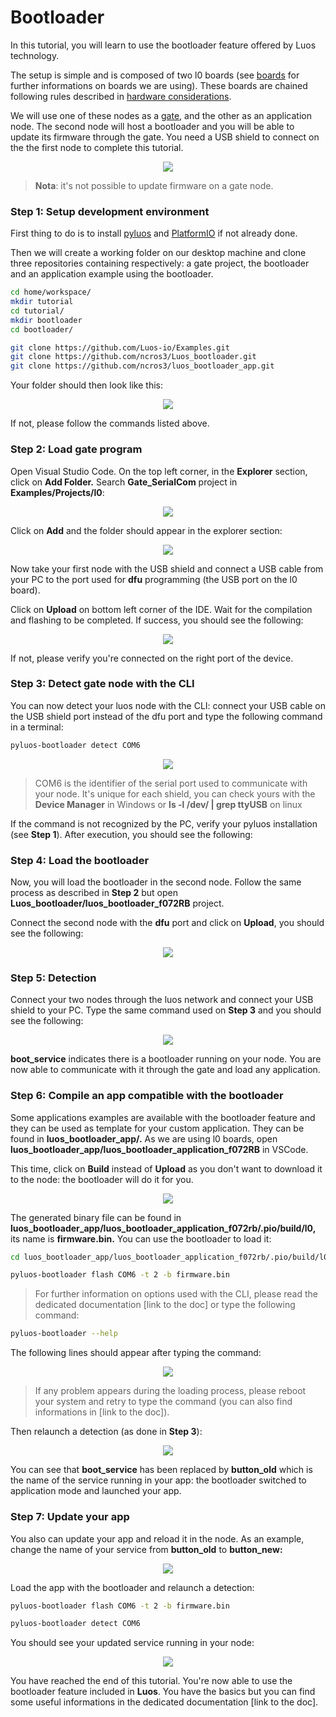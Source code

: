 # Bootloader

In this tutorial, you will learn to use the bootloader feature offered by Luos technology. 

The setup is simple and is composed of two l0 boards (see [boards](../luos-demo/demo.md) for further informations on boards we are using). These boards are chained following rules described in [hardware considerations](../../hardware-consideration/electronics.md).

We will use one of these nodes as a [gate](../../tools/gate.md), and the other as an application node. The second node will host a bootloader and you will be able to update its firmware through the gate. You need a USB shield to connect on the the first node to complete this tutorial.

<p align="center">
  <img src="../../../_assets/img/tutorials/bootloader/tutorial_setup.png">
</p>

> **Nota**: it's not possible to update firmware on a gate node.

### Step 1: Setup development environment

First thing to do is to install [pyluos](../../tools/pyluos.md) and [PlatformIO](../../get_started/getting_started.md) if not already done.

Then we will create a working folder on our desktop machine and clone three repositories containing respectively: a gate project, the bootloader and an application example using the bootloader.

```bash
cd home/workspace/ 
mkdir tutorial
cd tutorial/
mkdir bootloader
cd bootloader/

git clone https://github.com/Luos-io/Examples.git
git clone https://github.com/ncros3/Luos_bootloader.git
git clone https://github.com/ncros3/luos_bootloader_app.git
```

Your folder should then look like this:

<p align="center">
  <img src="../../../_assets/img/tutorials/bootloader/working_folder.png">
</p>

If not, please follow the commands listed above.

### Step 2: Load gate program

Open Visual Studio Code. On the top left corner, in the **Explorer** section, click on **Add Folder.** Search **Gate_SerialCom** project in **Examples/Projects/l0**:

<p align="center">
  <img src="../../../_assets/img/tutorials/bootloader/find_project.png">
</p>

Click on **Add** and the folder should appear in the explorer section: 

<p align="center">
  <img src="../../../_assets/img/tutorials/bootloader/Gate_project.png">
</p>

Now take your first node with the USB shield and connect a USB cable from your PC to the port used for **dfu** programming (the USB port on the l0 board). 

Click on **Upload** on bottom left corner of the IDE. Wait for the compilation and flashing to be completed. If success, you should see the following: 

<p align="center">
  <img src="../../../_assets/img/tutorials/bootloader/load_gate.png">
</p>

If not, please verify you're connected on the right port of the device.

### Step 3: Detect gate node with the CLI

You can now detect your luos node with the CLI: connect your USB cable on the USB shield port instead of the dfu port and type the following command in a terminal:

```bash
pyluos-bootloader detect COM6
```

<p align="center">
  <img src="../../../_assets/img/tutorials/bootloader/gate_detect.png">
</p>

> COM6 is the identifier of the serial port used to communicate with your node. It's unique for each shield, you can check yours with the **Device Manager** in Windows or **ls -l /dev/ | grep ttyUSB** on linux

If the command is not recognized by the PC, verify your pyluos installation (see **Step 1**). After execution, you should see the following:

### Step 4: Load the bootloader

Now, you will load the bootloader in the second node. Follow the same process as described in **Step 2** but open **Luos_bootloader/luos_bootloader_f072RB** project.

Connect the second node with the **dfu** port and click on **Upload**, you should see the following:

<p align="center">
  <img src="../../../_assets/img/tutorials/bootloader/load_bootloader.png">
</p>

### Step 5: Detection

Connect your two nodes through the luos network and connect your USB shield to your PC. Type the same command used on **Step 3** and you should see the following: 

<p align="center">
  <img src="../../../_assets/img/tutorials/bootloader/detect_bootloader.png">
</p>

**boot_service** indicates there is a bootloader running on your node. You are now able to communicate with it through the gate and load any application.

### Step 6: Compile an app compatible with the bootloader

Some applications examples are available with the bootloader feature and they can be used as template for your custom application. They can be found in **luos_bootloader_app/.** As we are using l0 boards, open **luos_bootloader_app/luos_bootloader_application_f072RB** in VSCode.

This time, click on **Build** instead of **Upload** as you don't want to download it to the node: the bootloader will do it for you. 

<p align="center">
  <img src="../../../_assets/img/tutorials/bootloader/application_build.png">
</p>

The generated binary file can be found in **luos_bootloader_app/luos_bootloader_application_f072rb/.pio/build/l0,** its name is **firmware.bin.** You can use the bootloader to load it: 

```bash
cd luos_bootloader_app/luos_bootloader_application_f072rb/.pio/build/l0

pyluos-bootloader flash COM6 -t 2 -b firmware.bin
```

> For further information on options used with the CLI, please read the dedicated documentation [link to the doc] or type the following command:

```bash
pyluos-bootloader --help
```

The following lines should appear after typing the command: 

<p align="center">
  <img src="../../../_assets/img/tutorials/bootloader/application_load.png">
</p>

> If any problem appears during the loading process, please reboot your system and retry to type the command (you can also find informations in [link to the doc]).

Then relaunch a detection (as done in **Step 3**): 

<p align="center">
  <img src="../../../_assets/img/tutorials/bootloader/detect_old_app.png">
</p>

You can see that **boot_service** has been replaced by **button_old** which is the name of the service running in your app: the bootloader switched to application mode and launched your app.

### Step 7: Update your app

You also can update your app and reload it in the node. As an example, change the name of your service from **button_old** to **button_new:**

<p align="center">
  <img src="../../../_assets/img/tutorials/bootloader/update_app_build.png">
</p>

Load the app with the bootloader and relaunch a detection:

```bash
pyluos-bootloader flash COM6 -t 2 -b firmware.bin

pyluos-bootloader detect COM6
```

You should see your updated service running in your node:

<p align="center">
  <img src="../../../_assets/img/tutorials/bootloader/detect_new_app.png">
</p>

You have reached the end of this tutorial. You're now able to use the bootloader feature included in **Luos**. You have the basics but you can find some useful informations in the dedicated documentation [link to the doc].